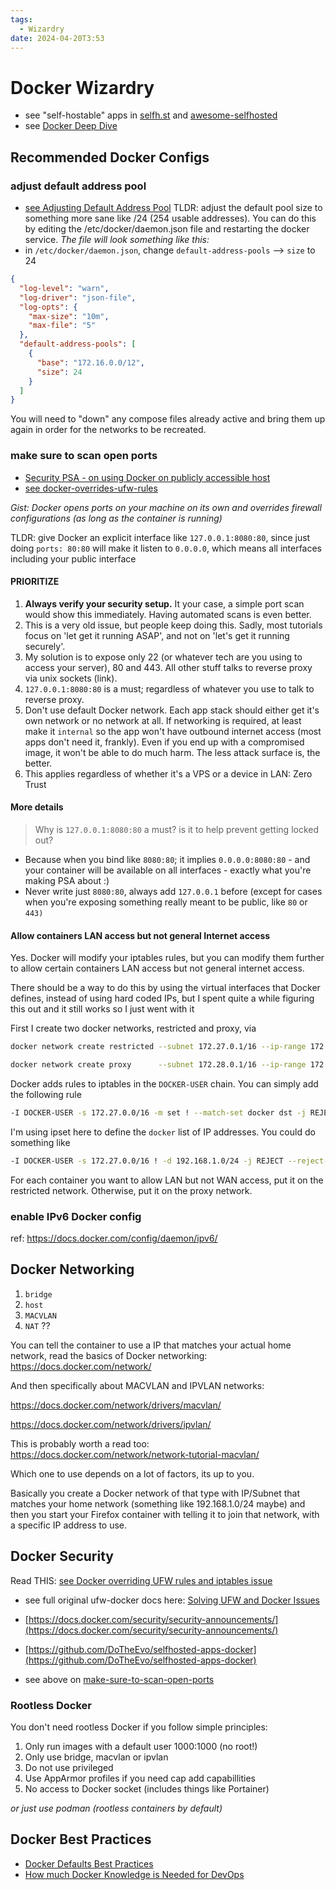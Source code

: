```yaml
---
tags:
  - Wizardry
date: 2024-04-20T3:53
---
```


<!-- 2024-04-20 (April 20, 2024 3:53 AM Saturday) -->

# Docker Wizardry

- see "self-hostable" apps in [selfh.st](https://selfh.st/apps/) and [awesome-selfhosted](https://awesome-selfhosted.net/)
- see [Docker Deep Dive](https://medium.com/@furkan.turkal/how-does-docker-actually-work-the-hard-way-a-technical-deep-diving-c5b8ea2f0422)

## Recommended Docker Configs

### adjust default address pool

- [see Adjusting Default Address Pool](/wizardry/devops/how-to-adjust-docker-default-address-pool.md)
  TLDR: adjust the default pool size to something more sane like /24 (254 usable addresses). You can do this by editing the /etc/docker/daemon.json file and restarting the docker service.
  _The file will look something like this:_
- in `/etc/docker/daemon.json`, change `default-address-pools` --> `size` to 24

```json
{
  "log-level": "warn",
  "log-driver": "json-file",
  "log-opts": {
    "max-size": "10m",
    "max-file": "5"
  },
  "default-address-pools": [
    {
      "base": "172.16.0.0/12",
      "size": 24
    }
  ]
}
```

You will need to "down" any compose files already active and bring them up again in order for the networks to be recreated.

### make sure to scan open ports

- [Security PSA - on using Docker on publicly accessible host](https://www.reddit.com/r/selfhosted/comments/1cv2l3q/security_psa_for_anyone_using_docker_on_a/?share_id=opdJEA9xzpu0nmaaf1_3-&utm_content=1&utm_medium=android_app&utm_name=androidcss&utm_source=share&utm_term=1)
- [see docker-overrides-ufw-rules](docker-overrides-ufw-rules.md)

_Gist: Docker opens ports on your machine on its own and overrides firewall configurations (as long as the container is
running)_

TLDR: give Docker an explicit interface like `127.0.0.1:8080:80`, since just doing `ports: 80:80` will make it listen to
`0.0.0.0`, which means all interfaces including your public interface

#### PRIORITIZE

1. **Always verify your security setup.** It your case, a simple port scan would show this immediately. Having automated scans is even better.
2. This is a very old issue, but people keep doing this. Sadly, most tutorials focus on 'let get it running ASAP', and not on 'let's get it running securely'.
3. My solution is to expose only 22 (or whatever tech are you using to access your server), 80 and 443. All other stuff talks to reverse proxy via unix sockets (link).
4. `127.0.0.1:8080:80` is a must; regardless of whatever you use to talk to reverse proxy.
5. Don't use default Docker network. Each app stack should either get it's own network or no network at all. If networking is required, at least make it `internal` so the app won't have outbound internet access (most apps don't need it, frankly). Even if you end up with a compromised image, it won't be able to do much harm. The less attack surface is, the better.
6. This applies regardless of whether it's a VPS or a device in LAN: Zero Trust

#### More details

> Why is `127.0.0.1:8080:80` a must? is it to help prevent getting locked out?

- Because when you bind like `8080:80`; it implies `0.0.0.0:8080:80` - and your container will be available on all interfaces - exactly what you're making PSA about :)
- Never write just `8080:80`, always add `127.0.0.1` before (except for cases when you're exposing something really meant to be public, like `80` or `443)`

#### Allow containers LAN access but not general Internet access

Yes. Docker will modify your iptables rules, but you can modify them further to allow certain containers LAN access but not general internet access.

There should be a way to do this by using the virtual interfaces that Docker defines, instead of using hard coded IPs, but I spent quite a while figuring this out and it still works so I just went with it

First I create two docker networks, restricted and proxy, via

```bash
docker network create restricted --subnet 172.27.0.1/16 --ip-range 172.27.1.0/24

docker network create proxy      --subnet 172.28.0.1/16 --ip-range 172.28.1.0/24
```

Docker adds rules to iptables in the `DOCKER-USER` chain. You can simply add the following rule

```bash
-I DOCKER-USER -s 172.27.0.0/16 -m set ! --match-set docker dst -j REJECT --reject-with icmp-port-unreachable
```

I'm using ipset here to define the `docker` list of IP addresses. You could do something like

```bash
-I DOCKER-USER -s 172.27.0.0/16 ! -d 192.168.1.0/24 -j REJECT --reject-with icmp-port-unreachable
```

For each container you want to allow LAN but not WAN access, put it on the restricted network. Otherwise, put it on the proxy network.

### enable IPv6 Docker config

ref: https://docs.docker.com/config/daemon/ipv6/

## Docker Networking

1. `bridge`
2. `host`
3. `MACVLAN`
4. `NAT` ??

You can tell the container to use a IP that matches your actual home network, read the basics of Docker networking: https://docs.docker.com/network/

And then specifically about MACVLAN and IPVLAN networks:

https://docs.docker.com/network/drivers/macvlan/

https://docs.docker.com/network/drivers/ipvlan/

This is probably worth a read too: https://docs.docker.com/network/network-tutorial-macvlan/

Which one to use depends on a lot of factors, its up to you.

Basically you create a Docker network of that type with IP/Subnet that matches your home network (something like 192.168.1.0/24 maybe) and then you start your Firefox container with telling it to join that network, with a specific IP address to use.

## Docker Security

Read THIS: [see Docker overriding UFW rules and iptables issue](../devops/docker-overrides-ufw-rules.md)

- see full original ufw-docker docs here: [Solving UFW and Docker Issues](https://github.com/chaifeng/ufw-docker?tab=readme-ov-file#solving-ufw-and-docker-issues)

- [https://docs.docker.com/security/security-announcements/](https://docs.docker.com/security/security-announcements/)

- [https://github.com/DoTheEvo/selfhosted-apps-docker](https://github.com/DoTheEvo/selfhosted-apps-docker)

- see above on [make-sure-to-scan-open-ports](#make-sure-to-scan-open-ports)

### Rootless Docker

You don't need rootless Docker if you follow simple principles:

1. Only run images with a default user 1000:1000 (no root!)
2. Only use bridge, macvlan or ipvlan
3. Do not use privileged
4. Use AppArmor profiles if you need cap add capabillities
5. No access to Docker socket (includes things like Portainer)

_or just use podman (rootless containers by default)_

## Docker Best Practices

- [Docker Defaults Best Practices](https://www.reddit.com/r/selfhosted/s/HWqUMxyZRf)
- [How much Docker Knowledge is Needed for DevOps](https://www.reddit.com/r/devops/comments/1cuvbkt/how_much_docker_knowledge_is_needed_for_a_job_in/)
